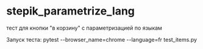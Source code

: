 # stepik_parametrize_lang
тест для кнопки "в корзину" с параметризацией по языкам

Запуск теста: pytest --browser_name=chrome --language=fr test_items.py
